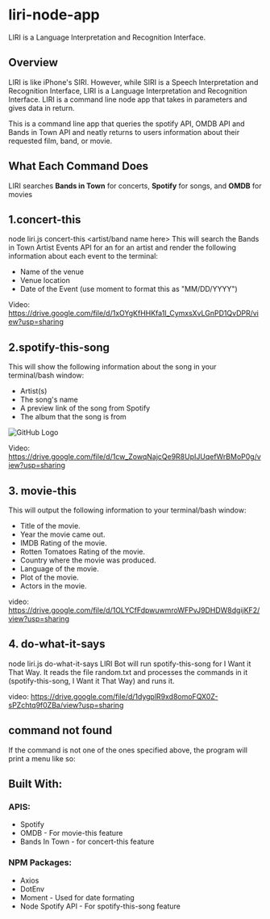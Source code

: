# liri-node-app

LIRI is a Language Interpretation and Recognition Interface.

## Overview

LIRI is like iPhone's SIRI. However, while SIRI is a Speech Interpretation and Recognition Interface, LIRI is a Language Interpretation and Recognition Interface. LIRI is a command line node app that takes in parameters and gives data in return.

This is a command line app that queries the spotify API, OMDB API and Bands in Town API and neatly returns to users information about their requested film, band, or movie.

## What Each Command Does
LIRI searches **Bands in Town** for concerts, **Spotify** for songs, and **OMDB** for movies


## 1.concert-this
 node liri.js concert-this <artist/band name here>
 This will search the Bands in Town Artist Events API for an for an artist and render the following information about each event to the terminal:
* Name of the venue
* Venue location
* Date of the Event (use moment to format this as "MM/DD/YYYY")

Video: https://drive.google.com/file/d/1xOYgKfHHKfa1I_CymxsXvLGnPD1QvDPR/view?usp=sharing

## 2.spotify-this-song
This will show the following information about the song in your terminal/bash window:

* Artist(s)
* The song's name
* A preview link of the song from Spotify
* The album that the song is from

![GitHub Logo](https://user-images.githubusercontent.com/46450079/55567435-45225480-56c3-11e9-9cbc-092f972b9c00.png)

Video:
https://drive.google.com/file/d/1cw_ZowqNajcQe9R8UpIJUqefWrBMoP0g/view?usp=sharing




## 3. movie-this

This will output the following information to your terminal/bash window:
* Title of the movie.
* Year the movie came out.
* IMDB Rating of the movie.
* Rotten Tomatoes Rating of the movie.
* Country where the movie was produced.
* Language of the movie.
* Plot of the movie.
* Actors in the movie.

video: https://drive.google.com/file/d/1OLYCfFdpwuwmroWFPvJ9DHDW8dgijKF2/view?usp=sharing

## 4. do-what-it-says
node liri.js do-what-it-says
LIRI Bot will run spotify-this-song for I Want it That Way. It reads the file random.txt and processes the commands in it (spotify-this-song, I Want it That Way) and runs it.


video: https://drive.google.com/file/d/1dygplR9xd8omoFQX0Z-sPZchtq9f0ZBa/view?usp=sharing

## command not found
If the command is not one of the ones specified above, the program will print a menu like so:

## Built With:

### APIS:
* Spotify
* OMDB - For movie-this feature
* Bands In Town - for concert-this feature

### NPM Packages:

* Axios
* DotEnv
* Moment - Used for date formating
* Node Spotify API - For spotify-this-song feature

